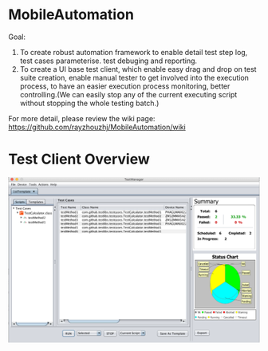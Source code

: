 # MobileAutomation

Goal:
1. To create robust automation framework to enable detail test step log, test cases parameterise. test debuging and reporting.
2. To create a UI base test client, which enable easy drag and drop on test suite creation, enable manual tester to get involved into the execution process, to have an easier execution process monitoring, better controlling.(We can easily stop any of the current executing script without stopping the whole testing batch.)

For more detail, please review the wiki page: https://github.com/rayzhouzhj/MobileAutomation/wiki

# Test Client Overview
![overview](https://github.com/rayzhouzhj/MobileAutomation/blob/master/com-github-testclient/screenshots/overview.png?raw=true)
